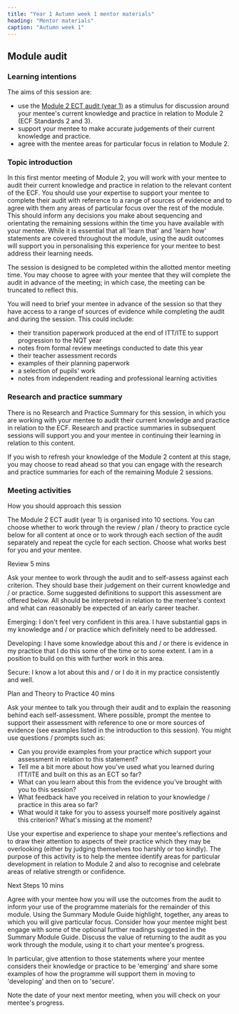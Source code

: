```yaml
---
title: "Year 1 Autumn week 1 mentor materials"
heading: "Mentor materials"
caption: "Autumn week 1"
---
```


## Module audit

### Learning intentions

The aims of this session are:

- use the [Module 2 ECT audit (year 1)](/assets/materials/ucl-01_Module-2-Audit.pdf) as a stimulus for discussion around your mentee's current knowledge and practice in relation to Module 2 (ECF Standards 2 and 3).
- support your mentee to make accurate judgements of their current knowledge and practice.
- agree with the mentee areas for particular focus in relation to Module 2.

### Topic introduction

In this first mentor meeting of Module 2, you will work with your mentee to audit their current knowledge and practice in relation to the relevant content of the ECF. You should use your expertise to support your mentee to complete their audit with reference to a range of sources of evidence and to agree with them any areas of particular focus over the rest of the module. This should inform any decisions you make about sequencing and orientating the remaining sessions within the time you have available with your mentee. While it is essential that all 'learn that' and 'learn how' statements are covered throughout the module, using the audit outcomes will support you in personalising this experience for your mentee to best address their learning needs.

The session is designed to be completed within the allotted mentor meeting time. You may choose to agree with your mentee that they will complete the audit in advance of the meeting; in which case, the meeting can be truncated to reflect this.

You will need to brief your mentee in advance of the session so that they have access to a range of sources of evidence while completing the audit and during the session. This could include:

- their transition paperwork produced at the end of ITT/ITE to support progression to the NQT year
- notes from formal review meetings conducted to date this year
- their teacher assessment records
- examples of their planning paperwork
- a selection of pupils' work
- notes from independent reading and professional learning activities

### Research and practice summary

There is no Research and Practice Summary for this session, in which you are working with your mentee to audit their current knowledge and practice in relation to the ECF. Research and practice summaries in subsequent sessions will support you and your mentee in continuing their learning in relation to this content.

If you wish to refresh your knowledge of the Module 2 content at this stage, you may choose to read ahead so that you can engage with the research and practice summaries for each of the remaining Module 2 sessions.

### Meeting activities

How you should approach this session

The Module 2 ECT audit (year 1) is organised into 10 sections. You can choose whether to work through the review / plan / theory to practice cycle below for all content at once or to work through each section of the audit separately and repeat the cycle for each section. Choose what works best for you and your mentee.

Review 5 mins

Ask your mentee to work through the audit and to self-assess against each criterion. They should base their judgement on their current knowledge and / or practice. Some suggested definitions to support this assessment are offered below. All should be interpreted in relation to the mentee's context and what can reasonably be expected of an early career teacher.

Emerging: I don't feel very confident in this area. I have substantial gaps in my knowledge and / or practice which definitely need to be addressed.

Developing: I have some knowledge about this and / or there is evidence in my practice that I do this some of the time or to some extent. I am in a position to build on this with further work in this area.

Secure: I know a lot about this and / or I do it in my practice consistently and well.

Plan and Theory to Practice 40 mins

Ask your mentee to talk you through their audit and to explain the reasoning behind each self-assessment. Where possible, prompt the mentee to support their assessment with reference to one or more sources of evidence (see examples listed in the introduction to this session). You might use questions / prompts such as:

- Can you provide examples from your practice which support your assessment in relation to this statement?
- Tell me a bit more about how you've used what you learned during ITT/ITE and built on this as an ECT so far?
- What can you learn about this from the evidence you've brought with you to this session?
- What feedback have you received in relation to your knowledge / practice in this area so far?
- What would it take for you to assess yourself more positively against this criterion? What's missing at the moment?

Use your expertise and experience to shape your mentee's reflections and to draw their attention to aspects of their practice which they may be overlooking (either by judging themselves too harshly or too kindly). The purpose of this activity is to help the mentee identify areas for particular development in relation to Module 2 and also to recognise and celebrate areas of relative strength or confidence.

Next Steps 10 mins

Agree with your mentee how you will use the outcomes from the audit to inform your use of the programme materials for the remainder of this module. Using the Summary Module Guide highlight, together, any areas to which you will give particular focus. Consider how your mentee might best engage with some of the optional further readings suggested in the Summary Module Guide. Discuss the value of returning to the audit as you work through the module, using it to chart your mentee's progress.

In particular, give attention to those statements where your mentee considers their knowledge or practice to be 'emerging' and share some examples of how the programme will support them in moving to 'developing' and then on to 'secure'.

Note the date of your next mentor meeting, when you will check on your mentee's progress.
